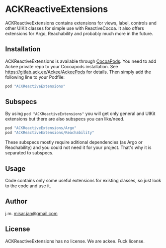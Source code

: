 # ACKReactiveExtensions

ACKReactiveExtensions contains extensions for views, label, controls and other UIKit classes for simple use with ReactiveCocoa. It also offers extensions for Argo, Reachability and probably much more in the future.

## Installation

ACKReactiveExtensions is available through [CocoaPods](http://cocoapods.org). You need to add Ackee private repo to your Cocoapods installation. See https://gitlab.ack.ee/Ackee/AckeePods for details. Then simply add the following line to your Podfile:

```ruby
pod "ACKReactiveExtensions"
```

## Subspecs
By using `pod "ACKReactiveExtensions"` you will get only general and UIKit extensions but there are also subspecs you can like/need.

```ruby
pod "ACKReactiveExtensions/Argo"
pod "ACKReactiveExtensions/Reachability"
```
These subspecs mostly require aditional dependencies (as Argo or Reachability) and you could not need it for your project. That's why it is separated to subspecs.

## Usage
Code contains only some useful extensions for existing classes, so just look to the code and use it.

## Author

j.m. misar.jan@gmail.com

## License

ACKReactiveExtensions has no license. We are ackee. Fuck license.
